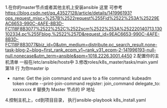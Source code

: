 1.在你的master节点或者其他主机上安装ansible    这里  可参考
https://blog.csdn.net/qq_43527128/article/details/141996193?ops_request_misc=%257B%2522request%255Fid%2522%253A%25229EAC6653-990C-4AFE-8B3D-FC118F8B3077%2522%252C%2522scm%2522%253A%252220140713.130102334.pc%255Fblog.%2522%257D&request_id=9EAC6653-990C-4AFE-8B3D-FC118F8B3077&biz_id=0&utm_medium=distribute.pc_search_result.none-task-blog-2~blog~first_rank_ecpm_v1~rank_v31_ecpm-2-141996193-null-null.nonecase&utm_term=ansible&spm=1018.2226.3001.4450
2.配置你的主机清单  一般在/etc/ansible/hosts中
3.修改roles/k8s_master/tasks/main.yaml  第18 行  为你master ip
- name: Get the join command and save to a file
  command: kubeadm token create --print-join-command
  register: join_command
  delegate_to: xxxxxxxx  # 替换为 Master 节点的 IP 地址

4.控制主机上，cd到项目目录， 执行ansible-playbook k8s_install.yaml 
